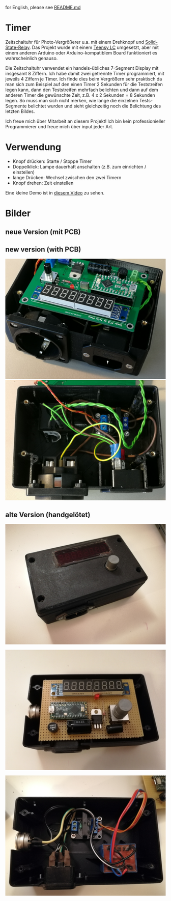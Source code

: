 for English, please see [README.md](README.md)

# Timer
Zeitschaltuhr für Photo-Vergrößerer u.a. mit einem Drehknopf und [Solid-State-Relay](http://www.segor.de/#Q=SSR2A(Modul)&M=1). Das Projekt wurde mit einem
[Teensy LC](https://www.pjrc.com/teensy/teensyLC.html) umgesetzt, aber mit einem anderen Arduino oder Arduino-kompatiblem Board funktioniert es wahrscheinlich genauso.

Die Zeitschaltuhr verwendet ein handels-übliches 7-Segment Display mit insgesamt 8 Ziffern. Ich habe damit zwei getrennte Timer programmiert, mit jeweils 4 Ziffern je Timer. 
Ich finde dies beim Vergrößern sehr praktisch da man sich zum Beispiel auf den einen Timer 2 Sekunden für die Teststreifen legen kann, dann den Teststreifen mehrfach belichten 
und dann auf dem anderen Timer die gewünschte Zeit, z.B. 4 x 2 Sekunden = 8 Sekunden legen. So muss man sich nicht merken, wie lange die einzelnen Tests-Segmente belichtet wurden 
und sieht gleichzeitig noch die Belichtung des letzten Bildes.

Ich freue mich über Mitarbeit an diesem Projekt! Ich bin kein professionieller Programmierer und freue mich über input jeder Art.

# Verwendung
* Knopf drücken: Starte / Stoppe Timer
* Doppelklick: Lampe dauerhaft anschalten (z.B. zum einrichten / einstellen)
* lange Drücken: Wechsel zwischen den zwei Timern
* Knopf drehen: Zeit einstellen

Eine kleine Demo ist in [diesem Video](https://drive.google.com/file/d/1NLvzjJv6i2ClzPW4vnvEkMBRsPrYZNdx/view?usp=sharing) zu sehen.

# Bilder
## neue Version (mit PCB)
## new version (with PCB)
![control electronics](/doc/IMG_20210105_125214.jpg)
![230V electonics](/doc/IMG_20210105_125227.jpg)

## alte Version (handgelötet)

![Zusammenbau](/doc/IMG_20200921_235534.jpg)

![Steuerungselektronik](/doc/IMG_20200922_000312.jpg)

![230V Elektronik](/doc/IMG_20200922_000351.jpg)
